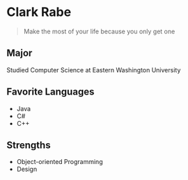 # Clark Rabe

> Make the most of your life because you only get one

## Major
Studied Computer Science at Eastern Washington University

## Favorite Languages
- Java
- C#
- C++

## Strengths
- Object-oriented Programming
- Design

